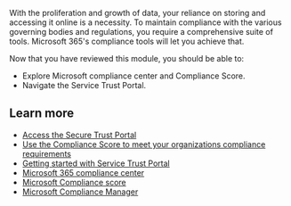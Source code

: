 With the proliferation and growth of data, your reliance on storing and accessing it online is a necessity. To maintain compliance with the various governing bodies and regulations, you require a comprehensive suite of tools. Microsoft 365's compliance tools will let you achieve that.

Now that you have reviewed this module, you should be able to:
- Explore Microsoft compliance center and Compliance Score.
- Navigate the Service Trust Portal.


## Learn more

- [Access the Secure Trust Portal](https://servicetrust.microsoft.com/)  
- [Use the Compliance Score to meet your organizations compliance requirements](https://docs.microsoft.com/microsoft-365/compliance/compliance-score)
- [Getting started with Service Trust Portal](https://docs.microsoft.com/microsoft-365/compliance/get-started-with-service-trust-portal)
- [Microsoft 365 compliance center](https://docs.microsoft.com/microsoft-365/compliance/microsoft-365-compliance-center)
- [Microsoft Compliance score](https://docs.microsoft.com/microsoft-365/compliance/compliance-score)
- [Microsoft Compliance Manager](https://docs.microsoft.com/microsoft-365/compliance/compliance-manager-overview)
